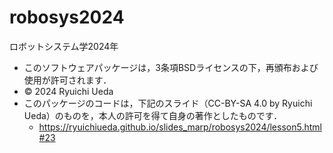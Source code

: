 # robosys2024
ロボットシステム学2024年

- このソフトウェアパッケージは，3条項BSDライセンスの下，再頒布および使用が許可されます．
- © 2024 Ryuichi Ueda
- このパッケージのコードは，下記のスライド（CC-BY-SA 4.0 by Ryuichi Ueda）のものを，本人の許可を得て自身の著作としたものです．
	- https://ryuichiueda.github.io/slides_marp/robosys2024/lesson5.html#23
